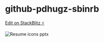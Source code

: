 # github-pdhugz-sbinrb

[Edit on StackBlitz ⚡️](https://stackblitz.com/edit/github-pdhugz-sbinrb)




![Resume icons pptx](https://user-images.githubusercontent.com/17984781/214072240-7c17e4fd-972c-4c9f-87a2-bed74cea2e10.png)

